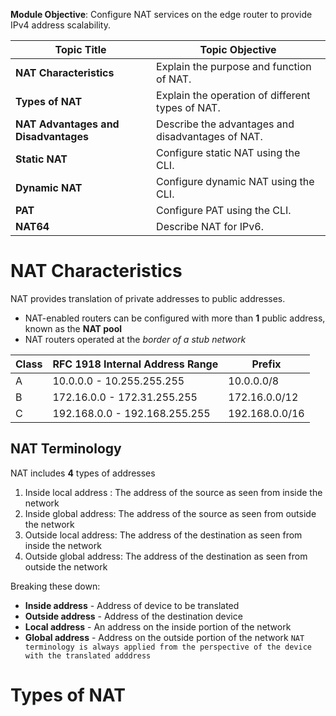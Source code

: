 **Module Objective**: Configure NAT services on the edge router to provide IPv4 address scalability.

| **Topic Title**                      | **Topic Objective**                               |
| ------------------------------------ | ------------------------------------------------- |
| **NAT Characteristics**              | Explain the purpose and function of NAT.          |
| **Types of NAT**                     | Explain the operation of different types of NAT.  |
| **NAT Advantages and Disadvantages** | Describe the advantages and disadvantages of NAT. |
| **Static NAT**                       | Configure static NAT using the CLI.               |
| **Dynamic NAT**                      | Configure dynamic NAT using the CLI.              |
| **PAT**                              | Configure PAT using the CLI.                      |
| **NAT64**                            | Describe NAT for IPv6.                            |

# NAT Characteristics
NAT  provides translation of private addresses to public addresses.
- NAT-enabled routers can be configured with more than **1** public address, known as the **NAT pool**
- NAT routers operated at the *border of a stub network*

|Class|RFC 1918 Internal Address Range|Prefix|
|---|---|---|
|A|10.0.0.0 - 10.255.255.255|10.0.0.0/8|
|B|172.16.0.0 - 172.31.255.255|172.16.0.0/12|
|C|192.168.0.0 - 192.168.255.255|192.168.0.0/16|
## NAT Terminology
NAT includes **4** types of addresses
1. Inside local address : The address of the source as seen from inside the network
2. Inside global address: The address of the source as seen from outside the network
3. Outside local address: The address of the destination as seen from inside the network
4. Outside global address: The address of the destination as seen from outside the network

Breaking these down:
- **Inside address** - Address of device to be translated
- **Outside address** - Address of the destination device
- **Local address** - An address on the inside portion of the network
- **Global address** - Address on the outside portion of the network
`NAT terminology is always applied from the perspective of the device with the translated adddress`

# Types of NAT


